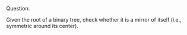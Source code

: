 Question:

Given the root of a binary tree, check whether it is a mirror of itself (i.e., symmetric around its center).
